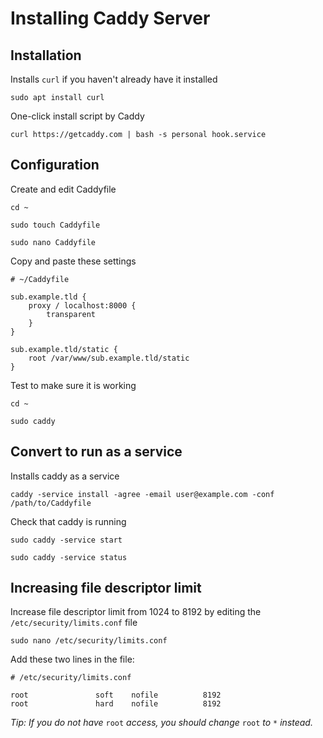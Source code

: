 # Installing Caddy Server

## Installation

Installs `curl` if you haven't already have it installed

```text
sudo apt install curl
```

One-click install script by Caddy

```text
curl https://getcaddy.com | bash -s personal hook.service
```

## Configuration

Create and edit Caddyfile

```text
cd ~
```

```text
sudo touch Caddyfile
```

```text
sudo nano Caddyfile
```

Copy and paste these settings

```text
# ~/Caddyfile

sub.example.tld {
    proxy / localhost:8000 {
        transparent
    }
}

sub.example.tld/static {
    root /var/www/sub.example.tld/static
}
```

Test to make sure it is working

```text
cd ~
```

```text
sudo caddy
```

## Convert to run as a service

Installs caddy as a service

```text
caddy -service install -agree -email user@example.com -conf /path/to/Caddyfile
```

Check that caddy is running

```text
sudo caddy -service start
```

```text
sudo caddy -service status
```

## Increasing file descriptor limit

Increase file descriptor limit from 1024 to 8192 by editing the `/etc/security/limits.conf` file

```text
sudo nano /etc/security/limits.conf
```

Add these two lines in the file:

```text
# /etc/security/limits.conf

root               soft    nofile          8192
root               hard    nofile          8192
```

_Tip: If you do not have_ `root` _access, you should change_ `root` _to_ `*` _instead._

